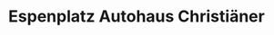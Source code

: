 ---
title: "Espenplatz Autohaus Christiäner"
url: /ladbergen/espenplatz-autohaus-christiaener/
shop: Autohaus
---